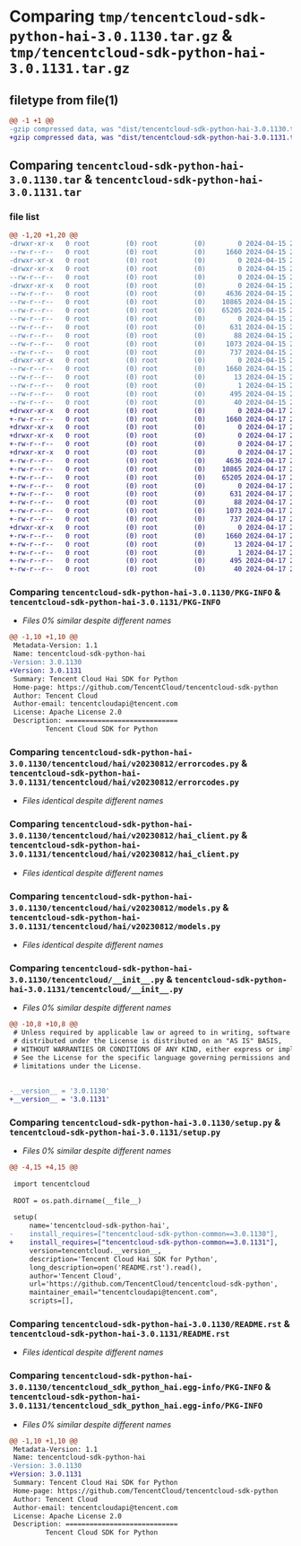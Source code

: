 # Comparing `tmp/tencentcloud-sdk-python-hai-3.0.1130.tar.gz` & `tmp/tencentcloud-sdk-python-hai-3.0.1131.tar.gz`

## filetype from file(1)

```diff
@@ -1 +1 @@
-gzip compressed data, was "dist/tencentcloud-sdk-python-hai-3.0.1130.tar", last modified: Mon Apr 15 20:49:08 2024, max compression
+gzip compressed data, was "dist/tencentcloud-sdk-python-hai-3.0.1131.tar", last modified: Wed Apr 17 20:45:51 2024, max compression
```

## Comparing `tencentcloud-sdk-python-hai-3.0.1130.tar` & `tencentcloud-sdk-python-hai-3.0.1131.tar`

### file list

```diff
@@ -1,20 +1,20 @@
-drwxr-xr-x   0 root         (0) root         (0)        0 2024-04-15 20:49:08.000000 tencentcloud-sdk-python-hai-3.0.1130/
--rw-r--r--   0 root         (0) root         (0)     1660 2024-04-15 20:49:08.000000 tencentcloud-sdk-python-hai-3.0.1130/PKG-INFO
-drwxr-xr-x   0 root         (0) root         (0)        0 2024-04-15 20:49:08.000000 tencentcloud-sdk-python-hai-3.0.1130/tencentcloud/
-drwxr-xr-x   0 root         (0) root         (0)        0 2024-04-15 20:49:08.000000 tencentcloud-sdk-python-hai-3.0.1130/tencentcloud/hai/
--rw-r--r--   0 root         (0) root         (0)        0 2024-04-15 20:49:08.000000 tencentcloud-sdk-python-hai-3.0.1130/tencentcloud/hai/__init__.py
-drwxr-xr-x   0 root         (0) root         (0)        0 2024-04-15 20:49:08.000000 tencentcloud-sdk-python-hai-3.0.1130/tencentcloud/hai/v20230812/
--rw-r--r--   0 root         (0) root         (0)     4636 2024-04-15 20:49:08.000000 tencentcloud-sdk-python-hai-3.0.1130/tencentcloud/hai/v20230812/errorcodes.py
--rw-r--r--   0 root         (0) root         (0)    10865 2024-04-15 20:49:08.000000 tencentcloud-sdk-python-hai-3.0.1130/tencentcloud/hai/v20230812/hai_client.py
--rw-r--r--   0 root         (0) root         (0)    65205 2024-04-15 20:49:08.000000 tencentcloud-sdk-python-hai-3.0.1130/tencentcloud/hai/v20230812/models.py
--rw-r--r--   0 root         (0) root         (0)        0 2024-04-15 20:49:08.000000 tencentcloud-sdk-python-hai-3.0.1130/tencentcloud/hai/v20230812/__init__.py
--rw-r--r--   0 root         (0) root         (0)      631 2024-04-15 20:49:08.000000 tencentcloud-sdk-python-hai-3.0.1130/tencentcloud/__init__.py
--rw-r--r--   0 root         (0) root         (0)       88 2024-04-15 20:49:08.000000 tencentcloud-sdk-python-hai-3.0.1130/setup.cfg
--rw-r--r--   0 root         (0) root         (0)     1073 2024-04-15 20:49:08.000000 tencentcloud-sdk-python-hai-3.0.1130/setup.py
--rw-r--r--   0 root         (0) root         (0)      737 2024-04-15 20:49:08.000000 tencentcloud-sdk-python-hai-3.0.1130/README.rst
-drwxr-xr-x   0 root         (0) root         (0)        0 2024-04-15 20:49:08.000000 tencentcloud-sdk-python-hai-3.0.1130/tencentcloud_sdk_python_hai.egg-info/
--rw-r--r--   0 root         (0) root         (0)     1660 2024-04-15 20:49:08.000000 tencentcloud-sdk-python-hai-3.0.1130/tencentcloud_sdk_python_hai.egg-info/PKG-INFO
--rw-r--r--   0 root         (0) root         (0)       13 2024-04-15 20:49:08.000000 tencentcloud-sdk-python-hai-3.0.1130/tencentcloud_sdk_python_hai.egg-info/top_level.txt
--rw-r--r--   0 root         (0) root         (0)        1 2024-04-15 20:49:08.000000 tencentcloud-sdk-python-hai-3.0.1130/tencentcloud_sdk_python_hai.egg-info/dependency_links.txt
--rw-r--r--   0 root         (0) root         (0)      495 2024-04-15 20:49:08.000000 tencentcloud-sdk-python-hai-3.0.1130/tencentcloud_sdk_python_hai.egg-info/SOURCES.txt
--rw-r--r--   0 root         (0) root         (0)       40 2024-04-15 20:49:08.000000 tencentcloud-sdk-python-hai-3.0.1130/tencentcloud_sdk_python_hai.egg-info/requires.txt
+drwxr-xr-x   0 root         (0) root         (0)        0 2024-04-17 20:45:51.000000 tencentcloud-sdk-python-hai-3.0.1131/
+-rw-r--r--   0 root         (0) root         (0)     1660 2024-04-17 20:45:51.000000 tencentcloud-sdk-python-hai-3.0.1131/PKG-INFO
+drwxr-xr-x   0 root         (0) root         (0)        0 2024-04-17 20:45:51.000000 tencentcloud-sdk-python-hai-3.0.1131/tencentcloud/
+drwxr-xr-x   0 root         (0) root         (0)        0 2024-04-17 20:45:51.000000 tencentcloud-sdk-python-hai-3.0.1131/tencentcloud/hai/
+-rw-r--r--   0 root         (0) root         (0)        0 2024-04-17 20:45:51.000000 tencentcloud-sdk-python-hai-3.0.1131/tencentcloud/hai/__init__.py
+drwxr-xr-x   0 root         (0) root         (0)        0 2024-04-17 20:45:51.000000 tencentcloud-sdk-python-hai-3.0.1131/tencentcloud/hai/v20230812/
+-rw-r--r--   0 root         (0) root         (0)     4636 2024-04-17 20:45:51.000000 tencentcloud-sdk-python-hai-3.0.1131/tencentcloud/hai/v20230812/errorcodes.py
+-rw-r--r--   0 root         (0) root         (0)    10865 2024-04-17 20:45:51.000000 tencentcloud-sdk-python-hai-3.0.1131/tencentcloud/hai/v20230812/hai_client.py
+-rw-r--r--   0 root         (0) root         (0)    65205 2024-04-17 20:45:51.000000 tencentcloud-sdk-python-hai-3.0.1131/tencentcloud/hai/v20230812/models.py
+-rw-r--r--   0 root         (0) root         (0)        0 2024-04-17 20:45:51.000000 tencentcloud-sdk-python-hai-3.0.1131/tencentcloud/hai/v20230812/__init__.py
+-rw-r--r--   0 root         (0) root         (0)      631 2024-04-17 20:45:51.000000 tencentcloud-sdk-python-hai-3.0.1131/tencentcloud/__init__.py
+-rw-r--r--   0 root         (0) root         (0)       88 2024-04-17 20:45:51.000000 tencentcloud-sdk-python-hai-3.0.1131/setup.cfg
+-rw-r--r--   0 root         (0) root         (0)     1073 2024-04-17 20:45:51.000000 tencentcloud-sdk-python-hai-3.0.1131/setup.py
+-rw-r--r--   0 root         (0) root         (0)      737 2024-04-17 20:45:51.000000 tencentcloud-sdk-python-hai-3.0.1131/README.rst
+drwxr-xr-x   0 root         (0) root         (0)        0 2024-04-17 20:45:51.000000 tencentcloud-sdk-python-hai-3.0.1131/tencentcloud_sdk_python_hai.egg-info/
+-rw-r--r--   0 root         (0) root         (0)     1660 2024-04-17 20:45:51.000000 tencentcloud-sdk-python-hai-3.0.1131/tencentcloud_sdk_python_hai.egg-info/PKG-INFO
+-rw-r--r--   0 root         (0) root         (0)       13 2024-04-17 20:45:51.000000 tencentcloud-sdk-python-hai-3.0.1131/tencentcloud_sdk_python_hai.egg-info/top_level.txt
+-rw-r--r--   0 root         (0) root         (0)        1 2024-04-17 20:45:51.000000 tencentcloud-sdk-python-hai-3.0.1131/tencentcloud_sdk_python_hai.egg-info/dependency_links.txt
+-rw-r--r--   0 root         (0) root         (0)      495 2024-04-17 20:45:51.000000 tencentcloud-sdk-python-hai-3.0.1131/tencentcloud_sdk_python_hai.egg-info/SOURCES.txt
+-rw-r--r--   0 root         (0) root         (0)       40 2024-04-17 20:45:51.000000 tencentcloud-sdk-python-hai-3.0.1131/tencentcloud_sdk_python_hai.egg-info/requires.txt
```

### Comparing `tencentcloud-sdk-python-hai-3.0.1130/PKG-INFO` & `tencentcloud-sdk-python-hai-3.0.1131/PKG-INFO`

 * *Files 0% similar despite different names*

```diff
@@ -1,10 +1,10 @@
 Metadata-Version: 1.1
 Name: tencentcloud-sdk-python-hai
-Version: 3.0.1130
+Version: 3.0.1131
 Summary: Tencent Cloud Hai SDK for Python
 Home-page: https://github.com/TencentCloud/tencentcloud-sdk-python
 Author: Tencent Cloud
 Author-email: tencentcloudapi@tencent.com
 License: Apache License 2.0
 Description: ============================
         Tencent Cloud SDK for Python
```

### Comparing `tencentcloud-sdk-python-hai-3.0.1130/tencentcloud/hai/v20230812/errorcodes.py` & `tencentcloud-sdk-python-hai-3.0.1131/tencentcloud/hai/v20230812/errorcodes.py`

 * *Files identical despite different names*

### Comparing `tencentcloud-sdk-python-hai-3.0.1130/tencentcloud/hai/v20230812/hai_client.py` & `tencentcloud-sdk-python-hai-3.0.1131/tencentcloud/hai/v20230812/hai_client.py`

 * *Files identical despite different names*

### Comparing `tencentcloud-sdk-python-hai-3.0.1130/tencentcloud/hai/v20230812/models.py` & `tencentcloud-sdk-python-hai-3.0.1131/tencentcloud/hai/v20230812/models.py`

 * *Files identical despite different names*

### Comparing `tencentcloud-sdk-python-hai-3.0.1130/tencentcloud/__init__.py` & `tencentcloud-sdk-python-hai-3.0.1131/tencentcloud/__init__.py`

 * *Files 0% similar despite different names*

```diff
@@ -10,8 +10,8 @@
 # Unless required by applicable law or agreed to in writing, software
 # distributed under the License is distributed on an "AS IS" BASIS,
 # WITHOUT WARRANTIES OR CONDITIONS OF ANY KIND, either express or implied.
 # See the License for the specific language governing permissions and
 # limitations under the License.
 
 
-__version__ = '3.0.1130'
+__version__ = '3.0.1131'
```

### Comparing `tencentcloud-sdk-python-hai-3.0.1130/setup.py` & `tencentcloud-sdk-python-hai-3.0.1131/setup.py`

 * *Files 0% similar despite different names*

```diff
@@ -4,15 +4,15 @@
 
 import tencentcloud
 
 ROOT = os.path.dirname(__file__)
 
 setup(
     name='tencentcloud-sdk-python-hai',
-    install_requires=["tencentcloud-sdk-python-common==3.0.1130"],
+    install_requires=["tencentcloud-sdk-python-common==3.0.1131"],
     version=tencentcloud.__version__,
     description='Tencent Cloud Hai SDK for Python',
     long_description=open('README.rst').read(),
     author='Tencent Cloud',
     url='https://github.com/TencentCloud/tencentcloud-sdk-python',
     maintainer_email="tencentcloudapi@tencent.com",
     scripts=[],
```

### Comparing `tencentcloud-sdk-python-hai-3.0.1130/README.rst` & `tencentcloud-sdk-python-hai-3.0.1131/README.rst`

 * *Files identical despite different names*

### Comparing `tencentcloud-sdk-python-hai-3.0.1130/tencentcloud_sdk_python_hai.egg-info/PKG-INFO` & `tencentcloud-sdk-python-hai-3.0.1131/tencentcloud_sdk_python_hai.egg-info/PKG-INFO`

 * *Files 0% similar despite different names*

```diff
@@ -1,10 +1,10 @@
 Metadata-Version: 1.1
 Name: tencentcloud-sdk-python-hai
-Version: 3.0.1130
+Version: 3.0.1131
 Summary: Tencent Cloud Hai SDK for Python
 Home-page: https://github.com/TencentCloud/tencentcloud-sdk-python
 Author: Tencent Cloud
 Author-email: tencentcloudapi@tencent.com
 License: Apache License 2.0
 Description: ============================
         Tencent Cloud SDK for Python
```

